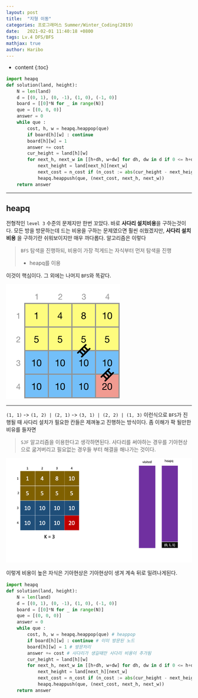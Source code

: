 ```yaml
---
layout: post
title:  "지형 이동"
categories: 프로그래머스 Summer/Winter_Coding(2019)
date:   2021-02-01 11:40:18 +0800
tags: Lv.4 DFS/BFS
mathjax: true
author: Haribo
---
```


* content
{:toc}
```python
import heapq
def solution(land, height):
    N = len(land)
    d = [(0, 1), (0, -1), (1, 0), (-1, 0)]
    board = [[0]*N for _ in range(N)]
    que = [(0, 0, 0)] 
    answer = 0
    while que :
        cost, h, w = heapq.heappop(que)
        if board[h][w] : continue
        board[h][w] = 1
        answer += cost
        cur_height = land[h][w]
        for next_h, next_w in [[h+dh, w+dw] for dh, dw in d if 0 <= h+dh < N and 0 <= w+dw < N] :
            next_height = land[next_h][next_w]
            next_cost = n_cost if (n_cost := abs(cur_height - next_height)) > height else 0
            heapq.heappush(que, (next_cost, next_h, next_w))
    return answer
```

---









## heapq

전형적인 `level 3` 수준의 문제지만 한번 꼬았다. 바로 **사다리 설치비용**을 구하는것이다. 모든 방을 방문하는데 드는 비용을 구하는 문제였으면 훨씬 쉬웠겠지만, **사다리 설치비용** 을 구하기란 쉬워보이지만 매우 까다롭다. 알고리즘은 이렇다

> `BFS` 탐색을 진행하되, 비용이 가장 적게드는 자식부터 먼저 탐색을 진행
>
> * heapq를 이용

이것이 핵심이다. 그 외에는 나머지 `BFS`와 똑같다.

![](/images/landmove/ex1.png)

---

`(1, 1)` -> `(1, 2) | (2, 1)` -> `(3, 1) | (2, 2) | (1, 3)` 이런식으로 `BFS`가 진행될 때 사다리 설치가 필요한 칸들은 제껴놓고 진행하는 방식이다. 좀 이해가 팍 될만한 비유를 들자면

> `SJF` 알고리즘을 이용한다고 생각하면된다. 사다리를 써야하는 경우를 기아현상으로 굶겨버리고 필요없는 경우들 부터 해결을 해나가는 것이다.  

![](/images/landmove/BFS.gif)

이렇게 비용이 높은 자식은 기아현상은 기아현상이 생겨 계속 뒤로 밀려나게된다.

```python
import heapq
def solution(land, height):
    N = len(land)
    d = [(0, 1), (0, -1), (1, 0), (-1, 0)]
    board = [[0]*N for _ in range(N)]
    que = [(0, 0, 0)] 
    answer = 0
    while que :
        cost, h, w = heapq.heappop(que) # heappop
        if board[h][w] : continue # 이미 방문된 노드
        board[h][w] = 1 # 방문처리
        answer += cost # 사다리가 생길때만 사다리 비용이 추가됨
        cur_height = land[h][w]
        for next_h, next_w in [[h+dh, w+dw] for dh, dw in d if 0 <= h+dh < N and 0 <= w+dw < N] :
            next_height = land[next_h][next_w]
            next_cost = n_cost if (n_cost := abs(cur_height - next_height)) > height else 0 # 사다리 비용 추가하는 코드
            heapq.heappush(que, (next_cost, next_h, next_w))
    return answer
```

